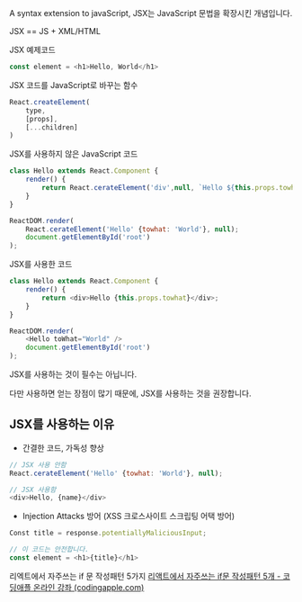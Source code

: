 A syntax extension to javaScript, JSX는 JavaScript 문법을 확장시킨 개념입니다.

JSX == JS + XML/HTML

JSX 예제코드
```js
const element = <h1>Hello, World</h1>
```

JSX 코드를 JavaScript로 바꾸는 함수
```js
React.createElement(
	type,
	[props],
	[...children]
)
```

JSX를 사용하지 않은 JavaScript 코드
```js
class Hello extends React.Component {
	render() {
		return React.cerateElement('div',null, `Hello ${this.props.towhat}`);
	}
}

ReactDOM.render(
	React.cerateElement('Hello' {towhat: 'World'}, null);
	document.getElementById('root')
);
```

JSX를 사용한 코드
```js
class Hello extends React.Component {
	render() {
		return <div>Hello {this.props.towhat}</div>;
	}
}

ReactDOM.render(
	<Hello toWhat="World" />
	document.getElementById('root')
);
```

JSX를 사용하는 것이 필수는 아닙니다.

다만 사용하면 얻는 장점이 많기 때문에, JSX를 사용하는 것을 권장합니다.

## JSX를 사용하는 이유

- 간결한 코드, 가독성 향상 
```js
// JSX 사용 안함
React.cerateElement('Hello' {towhat: 'World'}, null);

// JSX 사용함
<div>Hello, {name}</div>
```

- Injection Attacks 방어 (XSS 크로스사이트 스크립팅 어택 방어)
```js
Const title = response.potentiallyMaliciousInput;

// 이 코드는 안전합니다.
const element = <h1>{title}</h1>
```

리엑트에서 자주쓰는 if 문 작성패턴 5가지
[리액트에서 자주쓰는 if문 작성패턴 5개 - 코딩애플 온라인 강좌 (codingapple.com)](https://codingapple.com/unit/react-if-else-patterns-enum-switch-case/)
